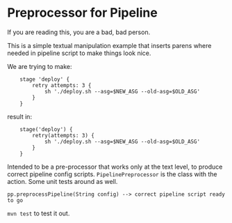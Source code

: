 # Preprocessor for Pipeline

If you are reading this, you are a bad, bad person. 

This is a simple textual manipulation example that inserts parens where needed in pipeline script to make
things look nice. 

We are trying to make:

```
    stage 'deploy' {
        retry attempts: 3 {
            sh './deploy.sh --asg=$NEW_ASG --old-asg=$OLD_ASG'
        }
    }
```

result in: 

```
    stage('deploy') {
        retry(attempts: 3) {
            sh './deploy.sh --asg=$NEW_ASG --old-asg=$OLD_ASG'
        }
    }
```

Intended to be a pre-processor that works only at the text level, to produce correct pipeline config scripts. 
`PipelinePreprocessor` is the class with the action. Some unit tests around as well. 

`pp.preprocessPipeline(String config) --> correct pipeline script ready to go`

`mvn test` to test it out.